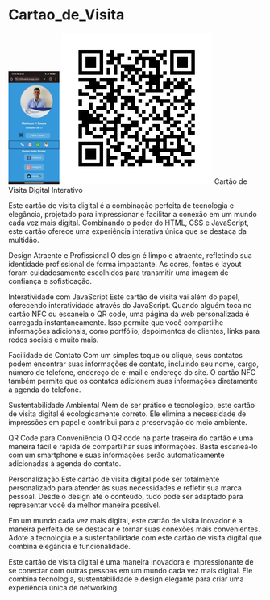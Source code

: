 # Cartao_de_Visita
<img src="imagens/tela.jpg" height="20%" width="20%">
<img src="imagens/qrcodesite.png">
Cartão de Visita Digital Interativo

Este cartão de visita digital é a combinação perfeita de tecnologia e elegância, projetado para impressionar e facilitar a conexão em um mundo cada vez mais digital. Combinando o poder do HTML, CSS e JavaScript, este cartão oferece uma experiência interativa única que se destaca da multidão.

Design Atraente e Profissional
O design é limpo e atraente, refletindo sua identidade profissional de forma impactante. As cores, fontes e layout foram cuidadosamente escolhidos para transmitir uma imagem de confiança e sofisticação.

Interatividade com JavaScript
Este cartão de visita vai além do papel, oferecendo interatividade através do JavaScript. Quando alguém toca no cartão NFC ou escaneia o QR code, uma página da web personalizada é carregada instantaneamente. Isso permite que você compartilhe informações adicionais, como portfólio, depoimentos de clientes, links para redes sociais e muito mais.

Facilidade de Contato
Com um simples toque ou clique, seus contatos podem encontrar suas informações de contato, incluindo seu nome, cargo, número de telefone, endereço de e-mail e endereço do site. O cartão NFC também permite que os contatos adicionem suas informações diretamente à agenda do telefone.

Sustentabilidade Ambiental
Além de ser prático e tecnológico, este cartão de visita digital é ecologicamente correto. Ele elimina a necessidade de impressões em papel e contribui para a preservação do meio ambiente.

QR Code para Conveniência
O QR code na parte traseira do cartão é uma maneira fácil e rápida de compartilhar suas informações. Basta escaneá-lo com um smartphone e suas informações serão automaticamente adicionadas à agenda do contato.

Personalização
Este cartão de visita digital pode ser totalmente personalizado para atender às suas necessidades e refletir sua marca pessoal. Desde o design até o conteúdo, tudo pode ser adaptado para representar você da melhor maneira possível.

Em um mundo cada vez mais digital, este cartão de visita inovador é a maneira perfeita de se destacar e tornar suas conexões mais convenientes. Adote a tecnologia e a sustentabilidade com este cartão de visita digital que combina elegância e funcionalidade.

Este cartão de visita digital é uma maneira inovadora e impressionante de se conectar com outras pessoas em um mundo cada vez mais digital. Ele combina tecnologia, sustentabilidade e design elegante para criar uma experiência única de networking.
